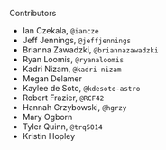 Contributors
* Ian Czekala, `@iancze`
* Jeff Jennings, `@jeffjennings`
* Brianna Zawadzki, `@briannazawadzki`
* Ryan Loomis, `@ryanaloomis`
* Kadri Nizam, `@kadri-nizam`
* Megan Delamer
* Kaylee de Soto, `@kdesoto-astro`
* Robert Frazier, `@RCF42`
* Hannah Grzybowski, `@hgrzy`
* Mary Ogborn
* Tyler Quinn, `@trq5014`
* Kristin Hopley